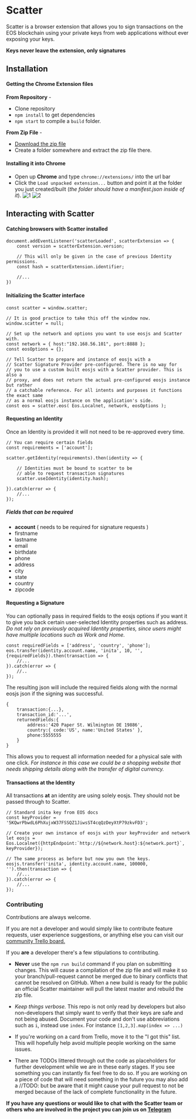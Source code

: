 # Scatter

Scatter is a browser extension that allows you to sign transactions on the EOS blockchain using your private keys
from web applications without ever exposing your keys. 

**Keys never leave the extension, only signatures**




## Installation


#### Getting the Chrome Extension files


**From Repository** - 
* Clone repository
* `npm install` to get dependencies
* `npm start` to compile a `build` folder.


**From Zip File** - 
* [Download the zip file](https://github.com/EOSEssentials/Scatter/raw/master/scatter.zip)
* Create a folder somewhere and extract the zip file there.


#### Installing it into Chrome
* Open up **Chrome** and type `chrome://extensions/` into the url bar
* Click the `Load unpacked extension...` button and point it at the folder you just created/built 
(_the folder should have a manifest.json inside of it_).
![1](https://github.com/nsjames/Scatter/raw/master/chrome_ext.jpg)
![2](https://github.com/nsjames/Scatter/raw/master/chrome_ext2.jpg)



## Interacting with Scatter

 
#### Catching browsers with Scatter installed
```
document.addEventListener('scatterLoaded', scatterExtension => { 
    const version = scatterExtension.version;
    
    // This will only be given in the case of previous Identity permissions.
    const hash = scatterExtension.identifier;
    
    //...
})
```

#### Initializing the Scatter interface

```
const scatter = window.scatter;
 
// It is good practice to take this off the window now.
window.scatter = null;
 
// Set up the network and options you want to use eosjs and Scatter with. 
const network = { host:"192.168.56.101", port:8888 };
const eosOptions = {};
 
// Tell Scatter to prepare and instance of eosjs with a 
// Scatter Signature Provider pre-configured. There is no way for
// you to use a custom built eosjs with a Scatter provider. This is also a
// proxy, and does not return the actual pre-configured eosjs instance but rather 
// a catchable reference. For all intents and purposes it functions the exact same
// as a normal eosjs instance on the application's side.
const eos = scatter.eos( Eos.Localnet, network, eosOptions );
```


#### Requesting an Identity

Once an Identity is provided it will not need to be re-approved every time. 

```
// You can require certain fields
const requirements = ['account'];
 
scatter.getIdentity(requirements).then(identity => {
 
    // Identities must be bound to scatter to be 
    // able to request transaction signatures
    scatter.useIdentity(identity.hash);
    
}).catch(error => {
    //...
});
```

##### Fields that can be required
- **account** ( needs to be required for signature requests )
- firstname
- lastname
- email
- birthdate
- phone
- address
- city
- state
- country
- zipcode


#### Requesting a Signature

You can optionally pass in required fields to the eosjs options if you want it to give you back 
certain user-selected Identity properties such as address. _Do not rely on previously acquired Identity 
properties, since users might have multiple locations such as Work and Home._
``` 
const requiredFields = ['address', 'country', 'phone'];
eos.transfer(identity.account.name, 'inita', 10, '', {requiredFields}).then(transaction => {
    //...
}).catch(error => { 
    //.. 
});
```
The resulting json will include the required fields along with the normal eosjs json if the signing was successful. 
```
{
    transaction:{...},
    transaction_id:'...',
    returnedFields:{
        address:'420 Paper St. Wilmington DE 19886',
        country:{ code:'US', name:'United States' },
        phone:5555555
    }
}
```
This allows you to request all information needed for a physical sale with one click.
_For instance in this case we could be a shopping website that needs shipping details along with 
the transfer of digital currency._

#### Transactions at the Identity

All transactions **at** an identity are using solely eosjs. They should not be passed through to Scatter.
```
// Standard inita key from EOS docs
const keyProvider = '5KQwrPbwdL6PhXujxW37FSSQZ1JiwsST4cqQzDeyXtP79zkvFD3';
 
// Create your own instance of eosjs with your keyProvider and network
let eosjs = Eos.Localnet({httpEndpoint:`http://${network.host}:${network.port}`, keyProvider});
 
// The same process as before but now you own the keys.
eosjs.transfer('inita', identity.account.name, 100000, '').then(transaction => {
    //...
}).catch(error => { 
    //... 
});
```


### Contributing

Contributions are always welcome. 

If you are not a developer and would simply like to contribute feature requests, user experience suggestions,
or anything else you can visit our [community Trello board.](https://trello.com/invite/b/9XJfndSc/5ed0679da31231717971cc97edd559c1/scatter-community-board)

If you **are** a developer there's a few stipulations to contributing.

* **Never** use the `npm run build` command if you plan on submitting changes. 
  This will cause a compilation of the zip file and will make it so your branch/pull-request cannot
  be merged due to binary conflicts that cannot be resolved on GitHub. When a new build is ready for the public an official Scatter maintainer will pull the latest 
  master and rebuild the zip file.
  
* _Keep things verbose._ This repo is not only read by developers but also non-developers that simply want
  to verify that their keys are safe and not being abused. Document your code and don't use abbreviations such 
  as `i`, instead use `index`. For instance `[1,2,3].map(index => ...)`
  
* If you're working on a card from Trello, move it to the "I got this" list. This will hopefully help avoid
  multiple people working on the same issues.
  
* There are TODOs littered through out the code as placeholders for further development while we are in these 
early stages. If you see something you can instantly fix feel free to do so. If you are working on a piece of code that will need something in the future 
you may also add a //TODO: but be aware that it might cause your pull request to not be merged because of 
the lack of complete functionality in the future.
  
__If you have any questions or would like to chat with the Scatter team or others who are involved in
the project you can join us on [Telegram](https://t.me/Scatter)__
